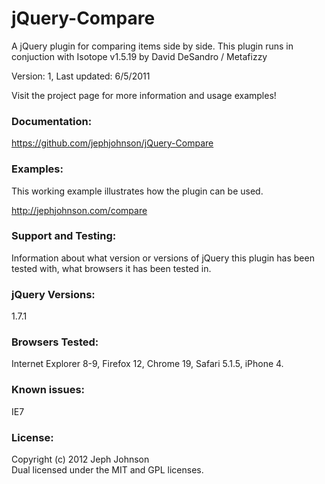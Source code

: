 jQuery-Compare
==============

A jQuery plugin for comparing items side by side. This plugin runs in conjuction with Isotope v1.5.19 by David DeSandro / Metafizzy

Version: 1, Last updated: 6/5/2011

Visit the project page for more information and usage examples!


<h3>Documentation:</h3>

https://github.com/jephjohnson/jQuery-Compare


<h3>Examples:</h3>

This working example illustrates how the plugin can be used.

http://jephjohnson.com/compare


<h3>Support and Testing:</h3>

Information about what version or versions of jQuery this plugin has been tested with, what browsers it has been tested in.


<h3>jQuery Versions:</h3>

1.7.1


<h3>Browsers Tested:</h3>

Internet Explorer 8-9, Firefox 12, Chrome 19, Safari 5.1.5, iPhone 4.


<h3>Known issues:</h3>
IE7


<h3>License:</h3>

Copyright (c) 2012 Jeph Johnson<br/>
Dual licensed under the MIT and GPL licenses.